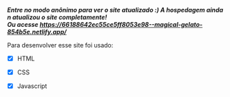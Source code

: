 ***Entre no modo anônimo para ver o site atualizado :) A hospedagem ainda n atualizou o site completamente!*** <br>
***Ou acesse https://66188642ec55ce5ff8053e98--magical-gelato-854b5e.netlify.app/***

Para desenvolver esse site foi usado:
- [x] HTML
- [x] CSS
- [x] Javascript


